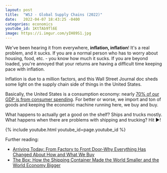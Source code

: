 ```yaml
---
layout: post
title:  "WSJ - Global Supply Chains (2022)"
date:   2022-04-07 18:43:25 -0400
categories: economics
youtube_id: 1KtTAb9Tl6E
image: https://i.imgur.com/yIH89S1.jpg
---
```

We've been hearing it from everywhere, **inflation, inflation**! It's a real problem, and it sucks. If you are a normal person who has to worry about housing, food, etc. - you know how much it sucks. If you are beyond loaded, you're annoyed that your returns are having a difficult time keeping pace with inflation.

Inflation is due to a million factors, and this Wall Street Journal doc sheds some light on the supply chain side of things in the United States.

Basically, the United States is a consumption economy: nearly [70% of our GDP is from consumer spending](https://fred.stlouisfed.org/series/DPCERE1Q156NBEA). For better or worse, we import and ton of goods and keeping the economic machine running here, we buy and buy.

What happens to actually get a good on the shelf? Ships and trucks mostly. What happens when there are problems with shipping and trucking? Hit ▶️!

{% include youtube.html youtube_id=page.youtube_id %}

Further reading:
* [Arriving Today: From Factory to Front Door-Why Everything Has Changed About How and What We Buy](https://www.goodreads.com/book/show/56816996-arriving-today)
* [The Box: How the Shipping Container Made the World Smaller and the World Economy Bigger](https://www.goodreads.com/book/show/316767.The_Box)